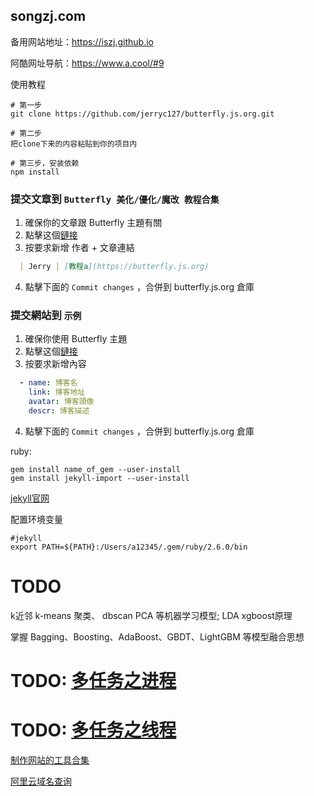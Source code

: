 ## songzj.com

备用网站地址：https://iszj.github.io

阿酷网址导航：https://www.a.cool/#9



使用教程

```shell
# 第一步
git clone https://github.com/jerryc127/butterfly.js.org.git

# 第二步
把clone下来的内容粘贴到你的项目内

# 第三步，安装依赖
npm install

```


### 提交文章到 `Butterfly 美化/優化/魔改 教程合集`

1. 確保你的文章跟 Butterfly 主題有關
2. 點擊这個[鏈接](https://github.com/jerryc127/butterfly.js.org/edit/main/source/_posts/butterfly-collection.md)
3. 按要求新增 作者 + 文章連結
  ```markdown
    | Jerry | [教程a](https://butterfly.js.org)
  ```
4. 點擊下面的 `Commit changes` ，合併到 butterfly.js.org 倉庫

### 提交網站到 `示例`

1. 確保你使用 Butterfly 主題
2. 點擊这個[鏈接](https://github.com/jerryc127/butterfly.js.org/edit/main/source/_data/link.yml)
3. 按要求新增內容
  ```yaml
    - name: 博客名
      link: 博客地址
      avatar: 博客頭像
      descr: 博客描述
  ```
4. 點擊下面的 `Commit changes` ，合併到 butterfly.js.org 倉庫


ruby:
```shell
gem install name_of_gem --user-install
gem install jekyll-import --user-install
```
[jekyll官网](https://jekyllrb.com)


配置环境变量
```shell
#jekyll
export PATH=${PATH}:/Users/a12345/.gem/ruby/2.6.0/bin
```


# TODO
k近邻
k-means 聚类、
dbscan
PCA 等机器学习模型;
LDA
xgboost原理

掌握 Bagging、Boosting、AdaBoost、GBDT、LightGBM 等模型融合思想


# TODO: [多任务之进程](https://blog.csdn.net/qq_41333582/article/details/82262068)

# TODO: [多任务之线程](https://blog.csdn.net/qq_41333582/article/details/82261541)


[制作网站的工具合集](https://www.slant.co/versus/1006/1020/~jekyll_vs_hexo)





[阿里云域名查询](https://wanwang.aliyun.com/domain/)




